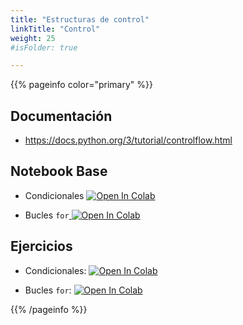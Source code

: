 ```yaml
---
title: "Estructuras de control"
linkTitle: "Control"
weight: 25
#isFolder: true

---
```




{{% pageinfo color="primary" %}}
## Documentación
* https://docs.python.org/3/tutorial/controlflow.html

## Notebook Base
* Condicionales <a target="_blank" href="https://colab.research.google.com/github/lmorillas/Introduccion-Python-3/blob/curso-py-iot/notebooks/beginner/notebooks/03_conditionals.ipynb">
  <img src="https://colab.research.google.com/assets/colab-badge.svg" alt="Open In Colab"/>
</a>

* Bucles `for`<a target="_blank" href="https://colab.research.google.com/github/lmorillas/Introduccion-Python-3/blob/curso-py-iot/notebooks/beginner/notebooks/06_for_loops.ipynb">
  <img src="https://colab.research.google.com/assets/colab-badge.svg" alt="Open In Colab"/>
</a>


## Ejercicios
* Condicionales:  <a target="_blank" href="https://colab.research.google.com/github/lmorillas/Introduccion-Python-3/blob/curso-py-iot/notebooks/beginner/exercises/03_conditionals_exercise.ipynb">
  <img src="https://colab.research.google.com/assets/colab-badge.svg" alt="Open In Colab"/></a>

* Bucles `for`:  <a target="_blank" href="https://colab.research.google.com/github/lmorillas/Introduccion-Python-3/blob/curso-py-iot/notebooks/beginner/exercises/06_for_loops_exercise.ipynb">
  <img src="https://colab.research.google.com/assets/colab-badge.svg" alt="Open In Colab"/></a>

{{% /pageinfo %}}

